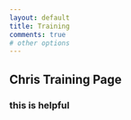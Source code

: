 ```yaml
---
layout: default
title: Training
comments: true
# other options
---
```

## Chris Training Page

### this is helpful
